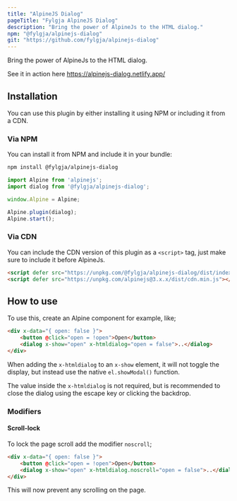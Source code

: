 ```yaml
---
title: "AlpineJS Dialog"
pageTitle: "Fylgja AlpineJS Dialog"
description: "Bring the power of AlpineJs to the HTML dialog."
npm: "@fylgja/alpinejs-dialog"
git: "https://github.com/fylgja/alpinejs-dialog"
---
```


Bring the power of AlpineJs to the HTML dialog.

See it in action here https://alpinejs-dialog.netlify.app/

## Installation

You can use this plugin by either installing it using NPM or including it from a CDN.

### Via NPM

You can install it from NPM and include it in your bundle:

```sh
npm install @fylgja/alpinejs-dialog
```

```js
import Alpine from 'alpinejs';
import dialog from '@fylgja/alpinejs-dialog';

window.Alpine = Alpine;

Alpine.plugin(dialog);
Alpine.start();
```

### Via CDN

You can include the CDN version of this plugin as a `<script>` tag,
just make sure to include it before AlpineJs.

```html
<script defer src="https://unpkg.com/@fylgja/alpinejs-dialog/dist/index.min.js"></script>
<script defer src="https://unpkg.com/alpinejs@3.x.x/dist/cdn.min.js"></script>
```

## How to use

To use this, create an Alpine component for example, like;

```html
<div x-data="{ open: false }">
    <button @click="open = !open">Open</button>
    <dialog x-show="open" x-htmldialog="open = false">..</dialog>
</div>
```

When adding the `x-htmldialog` to an `x-show` element,
it will not toggle the display,
but instead use the native `el.showModal()` function.

The value inside the `x-htmldialog` is not required,
but is recommended to close the dialog using the escape key or clicking the backdrop.

### Modifiers

#### Scroll-lock

To lock the page scroll add the modifier `noscroll`;

```html
<div x-data="{ open: false }">
    <button @click="open = !open">Open</button>
    <dialog x-show="open" x-htmldialog.noscroll="open = false">..</dialog>
</div>
```

This will now prevent any scrolling on the page.
